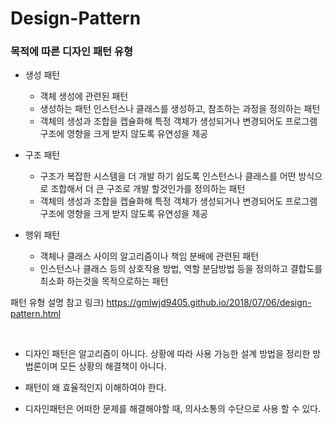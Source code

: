 # Design-Pattern


### 목적에 따른 디자인 패턴 유형


- 생성 패턴
  - 객체 생성에 관련된 패턴
  - 생성하는 패턴 인스턴스나 클래스를 생성하고, 참조하는 과정을 정의하는 패턴
  - 객체의 생성과 조합을 캡슐화해 특정 객체가 생성되거나 변경되어도 프로그램 구조에 영향을 크게 받지 않도록 유연성을 제공


- 구조 패턴
  - 구조가 복잡한 시스템을 더 개발 하기 쉽도록 인스턴스나 클래스를 어떤 방식으로 조합해서 더 큰 구조로 개발 할것인가를 정의하는 패턴
  - 객체의 생성과 조합을 캡슐화해 특정 객체가 생성되거나 변경되어도 프로그램 구조에 영향을 크게 받지 않도록 유연성을 제공



- 행위 패턴 
  - 객체나 클래스 사이의 알고리즘이나 책임 분배에 관련된 패턴
  - 인스턴스나 클래스 등의 상호작용 방법, 역할 분담방법 등을 정의하고 결합도를 최소화 하는것을 목적으로하는 패턴

패턴 유형 설명 참고 링크) https://gmlwjd9405.github.io/2018/07/06/design-pattern.html

<br>

- 디자인 패턴은 알고리즘이 아니다. 상황에 따라 사용 가능한 설계 방법을 정리한 방법론이며 모든 상황의 해결책이 아니다.

- 패턴이 왜 효율적인지 이해하여야 한다.

- 디자인패턴은 어떠한 문제를 해결해야할 때, 의사소통의 수단으로 사용 할 수 있다.





